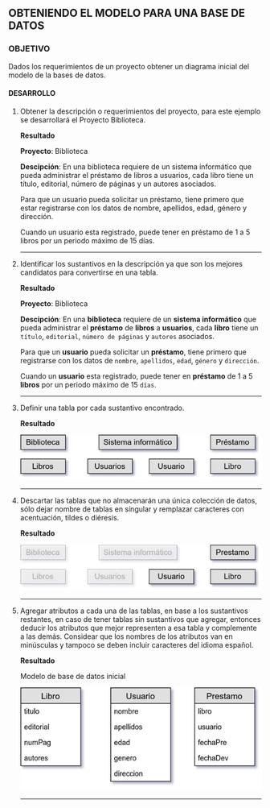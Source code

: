 ## OBTENIENDO EL MODELO PARA UNA BASE DE DATOS

### OBJETIVO
Dados los requerimientos de un proyecto obtener un diagrama inicial del modelo de la bases de datos.

#### DESARROLLO
1. Obtener la descripción o requerimientos del proyecto, para este ejemplo se desarrollará el Proyecto Biblioteca.

   __Resultado__

   __Proyecto__: Biblioteca
  
   __Descipción__: En una biblioteca requiere de un sistema informático que pueda administrar el préstamo de libros a usuarios, cada libro tiene un título, editorial, número de páginas y un autores asociados.

   Para que un usuario pueda solicitar un préstamo, tiene primero que estar registrarse con los datos de nombre, apellidos, edad, género y dirección.

   Cuando un usuario esta registrado, puede tener en préstamo de 1 a 5 libros por un periodo máximo de 15 días.

   ---

2. Identificar los sustantivos en la descripción ya que son los mejores candidatos para convertirse en una tabla.

   __Resultado__

   __Proyecto__: Biblioteca

   __Descipción__: En una __biblioteca__ requiere de un __sistema informático__ que pueda administrar el __préstamo__ de __libros__ a __usuarios__, cada __libro__ tiene un `título`, `editorial`, `número de páginas` y `autores` asociados.

   Para que un __usuario__ pueda solicitar un __préstamo__, tiene primero que registrarse con los datos de `nombre`, `apellidos`, `edad`, `género` y `dirección`.

   Cuando un __usuario__ esta registrado, puede tener en __préstamo__ de 1 a 5 __libros__ por un periodo máximo de 15 `días`.

   ---

3. Definir una tabla por cada sustantivo encontrado.

   __Resultado__

   ![Lista de tablas definidas](assets/modelo-01.jpg)

   ---

4. Descartar las tablas que no almacenarán una única colección de datos, sólo dejar nombre de tablas en síngular y remplazar caracteres con acentuación, tildes o diéresis.

   __Resultado__

   ![Seleccionar tablas](assets/modelo-02.jpg)

   ---

5. Agregar atributos a cada una de las tablas, en base a los sustantivos restantes, en caso de tener tablas sin sustantivos que agregar, entonces deducir los atributos que mejor representen a esa tabla y complemente a las demás. Considear que los nombres de los atributos van en minúsculas y tampoco se deben incluir caracteres del idioma español.

   __Resultado__

   Modelo de base de datos inicial

   ![Modelo de tablas](modelo-biblioteca.jpg)

   ---
